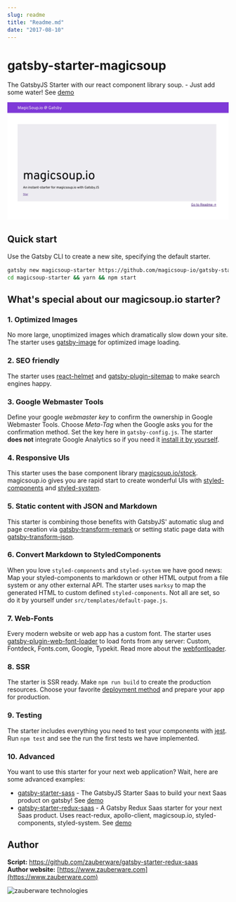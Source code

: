 ```yaml
---
slug: readme
title: "Readme.md"
date: "2017-08-10"
---
```

# gatsby-starter-magicsoup

The GatsbyJS Starter with our react component library soup. - Just add some water! See [demo](https://gatsby.magicsoup.io)

![magicsoup.io](https://github.com/magicsoup-io/gatsby-starter-magicsoup/raw/master/static/website-preview.jpg)

## Quick start

Use the Gatsby CLI to create a new site, specifying the default starter.

```sh
gatsby new magicsoup-starter https://github.com/magicsoup-io/gatsby-starter-magicsoup
cd magicsoup-starter && yarn && npm start 
```

## What's special about our magicsoup.io starter?

### 1. Optimized Images
No more large, unoptimized images which dramatically slow down your site. The starter uses [gatsby-image](https://github.com/gatsbyjs/gatsby/tree/master/packages/gatsby-image) for optimized image loading.

### 2. SEO friendly
 The starter uses [react-helmet](https://github.com/nfl/react-helmet) and [gatsby-plugin-sitemap](https://github.com/gatsbyjs/gatsby/tree/master/packages/gatsby-plugin-sitemap) to make search engines happy.

### 3. Google Webmaster Tools
Define your google *webmaster key* to confirm the ownership in Google Webmaster Tools. Choose *Meta-Tag* when the Google asks you for the confirmation method. Set the key here in `gatsby-config.js`. The starter **does not** integrate Google Analytics so if you need it [install it by yourself](https://www.gatsbyjs.org/packages/gatsby-plugin-google-analytics/).

### 4. Responsive UIs
This starter uses the base component library [magicsoup.io/stock](https://github.com/magicsoup-io/magicsoup-stock). magicsoup.io gives you are rapid start to create wonderful UIs with [styled-components](https://github.com/styled-components/styled-components) and [styled-system](https://github.com/jxnblk/styled-system).

### 5. Static content with JSON and Markdown
This starter is combining those benefits with GatsbyJS' automatic slug and page creation via [gatsby-transform-remark](https://www.styled-components.com/) or setting static page data with [gatsby-transform-json](https://www.styled-components.com/). 

### 6. Convert Markdown to StyledComponents
When you love `styled-components` and `styled-system` we have good news: Map your styled-components to markdown or other HTML output from a file system or any other external API. The starter uses `marksy` to map the generated HTML to custom defined `styled-components`. Not all are set, so do it by yourself under `src/templates/default-page.js`.

### 7. Web-Fonts
Every modern website or web app has a custom font. The starter uses [gatsby-plugin-web-font-loader](https://github.com/escaladesports/gatsby-plugin-web-font-loader) to load fonts from any server: Custom, Fontdeck, Fonts.com, Google, Typekit. Read more about the [webfontloader](https://github.com/typekit/webfontloader).

### 8. SSR
The starter is SSR ready. Make `npm run build` to create the production resources. Choose your favorite [deployment method](https://www.gatsbyjs.org/docs/deploying-and-hosting/) and prepare your app for production.

### 9. Testing
The starter includes everything you need to test your components with [jest](https://jestjs.io/docs/en/getting-started). Run `npm test` and see the run the first tests we have implemented.

### 10. Advanced
You want to use this starter for your next web application? Wait, here are some advanced examples:

- [gatsby-starter-sass](https://github.com/magicsoup-io/gatsby-starter-saas) - The GatsbyJS Starter Saas to build your next Saas product on gatsby! See [demo](https://gatsby-saas.magicsoup.io)
- [gatsby-starter-redux-saas](https://github.com/zauberware/gatsby-starter-redux-saas) - A Gatsby Redux Saas starter for your next Saas product. Uses react-redux, apollo-client, magicsoup.io, styled-components, styled-system. See [demo](https://gatsby-redux.zauberware.com/) 


## Author

__Script:__ <https://github.com/zauberware/gatsby-starter-redux-saas>  
__Author website:__ [https://www.zauberware.com](https://www.zauberware.com)    

![zauberware technologies](https://avatars3.githubusercontent.com/u/1753330?s=200&v=4)